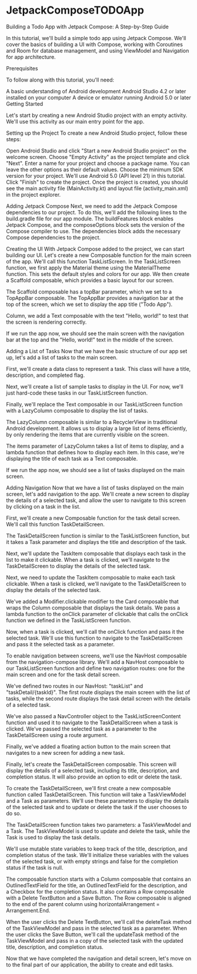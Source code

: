 # JetpackComposeTODOApp
 Building a Todo App with Jetpack Compose: A Step-by-Step Guide

In this tutorial, we'll build a simple todo app using Jetpack Compose. We'll cover the basics of building a UI with Compose, working with Coroutines and Room for database management, and using ViewModel and Navigation for app architecture.

Prerequisites

To follow along with this tutorial, you'll need:

A basic understanding of Android development
Android Studio 4.2 or later installed on your computer
A device or emulator running Android 5.0 or later
Getting Started

Let's start by creating a new Android Studio project with an empty activity. We'll use this activity as our main entry point for the app.

Setting up the Project
To create a new Android Studio project, follow these steps:

Open Android Studio and click "Start a new Android Studio project" on the welcome screen.
Choose "Empty Activity" as the project template and click "Next".
Enter a name for your project and choose a package name. You can leave the other options as their default values.
Choose the minimum SDK version for your project. We'll use Android 5.0 (API level 21) in this tutorial.
Click "Finish" to create the project.
Once the project is created, you should see the main activity file (MainActivity.kt) and layout file (activity_main.xml) in the project explorer.

Adding Jetpack Compose
Next, we need to add the Jetpack Compose dependencies to our project. To do this, we'll add the following lines to the build.gradle file for our app module.
The buildFeatures block enables Jetpack Compose, and the composeOptions block sets the version of the Compose compiler to use. The dependencies block adds the necessary Compose dependencies to the project.

Creating the UI
With Jetpack Compose added to the project, we can start building our UI. Let's create a new Composable function for the main screen of the app. We'll call this function TaskListScreen.
In the TaskListScreen function, we first apply the Material theme using the MaterialTheme function. This sets the default styles and colors for our app. We then create a Scaffold composable, which provides a basic layout for our screen.

The Scaffold composable has a topBar parameter, which we set to a TopAppBar composable. The TopAppBar provides a navigation bar at the top of the screen, which we set to display the app title ("Todo App").

Column, we add a Text composable with the text "Hello, world!" to test that the screen is rendering correctly.

If we run the app now, we should see the main screen with the navigation bar at the top and the "Hello, world!" text in the middle of the screen.

Adding a List of Tasks
Now that we have the basic structure of our app set up, let's add a list of tasks to the main screen.

First, we'll create a data class to represent a task. This class will have a title, description, and completed flag.

Next, we'll create a list of sample tasks to display in the UI. For now, we'll just hard-code these tasks in our TaskListScreen function.

Finally, we'll replace the Text composable in our TaskListScreen function with a LazyColumn composable to display the list of tasks.

The LazyColumn composable is similar to a RecyclerView in traditional Android development. It allows us to display a large list of items efficiently, by only rendering the items that are currently visible on the screen.

The items parameter of LazyColumn takes a list of items to display, and a lambda function that defines how to display each item. In this case, we're displaying the title of each task as a Text composable.

If we run the app now, we should see a list of tasks displayed on the main screen.

Adding Navigation
Now that we have a list of tasks displayed on the main screen, let's add navigation to the app. We'll create a new screen to display the details of a selected task, and allow the user to navigate to this screen by clicking on a task in the list.

First, we'll create a new Composable function for the task detail screen. We'll call this function TaskDetailScreen.

The TaskDetailScreen function is similar to the TaskListScreen function, but it takes a Task parameter and displays the title and description of the task.

Next, we'll update the TaskItem composable that displays each task in the list to make it clickable. When a task is clicked, we'll navigate to the TaskDetailScreen to display the details of the selected task.

Next, we need to update the TaskItem composable to make each task clickable. When a task is clicked, we'll navigate to the TaskDetailScreen to display the details of the selected task.

We've added a Modifier.clickable modifier to the Card composable that wraps the Column composable that displays the task details. We pass a lambda function to the onClick parameter of clickable that calls the onClick function we defined in the TaskListScreen function.

Now, when a task is clicked, we'll call the onClick function and pass it the selected task. We'll use this function to navigate to the TaskDetailScreen and pass it the selected task as a parameter.

To enable navigation between screens, we'll use the NavHost composable from the navigation-compose library. We'll add a NavHost composable to our TaskListScreen function and define two navigation routes: one for the main screen and one for the task detail screen.

We've defined two routes in our NavHost: "taskList" and "taskDetail/{taskId}". The first route displays the main screen with the list of tasks, while the second route displays the task detail screen with the details of a selected task.

We've also passed a NavController object to the TaskListScreenContent function and used it to navigate to the TaskDetailScreen when a task is clicked. We've passed the selected task as a parameter to the TaskDetailScreen using a route argument.

Finally, we've added a floating action button to the main screen that navigates to a new screen for adding a new task.

Finally, let's create the TaskDetailScreen composable. This screen will display the details of a selected task, including its title, description, and completion status. It will also provide an option to edit or delete the task.

To create the TaskDetailScreen, we'll first create a new composable function called TaskDetailScreen. This function will take a TaskViewModel and a Task as parameters. We'll use these parameters to display the details of the selected task and to update or delete the task if the user chooses to do so.

The TaskDetailScreen function takes two parameters: a TaskViewModel and a Task. The TaskViewModel is used to update and delete the task, while the Task is used to display the task details.

We'll use mutable state variables to keep track of the title, description, and completion status of the task. We'll initialize these variables with the values of the selected task, or with empty strings and false for the completion status if the task is null.

The composable function starts with a Column composable that contains an OutlinedTextField for the title, an OutlinedTextField for the description, and a Checkbox for the completion status. It also contains a Row composable with a Delete TextButton and a Save Button. The Row composable is aligned to the end of the parent column using horizontalArrangement = Arrangement.End.

When the user clicks the Delete TextButton, we'll call the deleteTask method of the TaskViewModel and pass in the selected task as a parameter. When the user clicks the Save Button, we'll call the updateTask method of the TaskViewModel and pass in a copy of the selected task with the updated title, description, and completion status.


Now that we have completed the navigation and detail screen, let's move on to the final part of our application, the ability to create and edit tasks.
